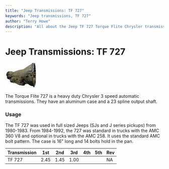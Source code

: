 ```yaml
---
title: "Jeep Transmissions: TF 727"
keywords: "Jeep transmissions, TF 727"
author: "Terry Howe"
description: "All about the Jeep TF 727 Torque Flite Chrysler transmission."
---
```

# Jeep Transmissions: TF 727

[![727 side](../../img/transmission/factory/727ca000_.jpg)](../../img/transmission/factory/727ca000.jpg)

The Torque Flite 727 is a heavy duty Chrysler 3 speed automatic transmissions. They have an aluminum case and a 23 spline output shaft.

### Usage

The TF 727 was used in full sized Jeeps (SJs and J series pickups) from 1980-1983. From 1984-1992, the 727 was standard in trucks with the AMC 360 V8 and optional in trucks with the AMC 258. It uses the standard AMC bolt pattern. The case is 16" long and 14 bolts hold in the pan.

| Transmission | 1st  | 2nd  | 3rd  | 4th | 5th | Rev |
|--------------|------|------|------|-----|-----|-----|
| TF 727       | 2.45 | 1.45 | 1.00 |     |     | NA  |